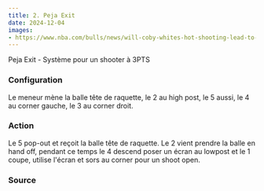 ```yaml
---
title: 2. Peja Exit
date: 2024-12-04
images: 
- https://www.nba.com/bulls/news/will-coby-whites-hot-shooting-lead-to-three-point-contest-invite
---
```


Peja Exit - Système pour un shooter à 3PTS

### Configuration

Le meneur mène la balle tête de raquette, le 2 au high post, le 5 aussi, le 4 au corner gauche, le 3 au corner droit.

### Action

Le 5 pop-out et reçoit la balle tête de raquette. Le 2 vient prendre la balle en hand off, pendant ce temps le 4 descend poser un écran au lowpost et le 1 coupe, utilise l'écran et sors au corner pour un shoot open.

### Source

